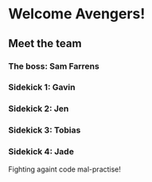 # Welcome Avengers!

## Meet the team

### The boss: Sam Farrens
### Sidekick 1: Gavin
### Sidekick 2: Jen
### Sidekick 3: Tobias
### Sidekick 4: Jade

Fighting againt code mal-practise!
